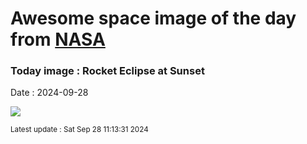 
# Awesome space image of the day from [NASA](https://api.nasa.gov/)

### Today image : Rocket Eclipse at Sunset
Date : 2024-09-28

![](https://apod.nasa.gov/apod/image/2409/Galileo_L13_DSC_9929.jpg)

<small>Latest update : Sat Sep 28 11:13:31 2024</small>
        